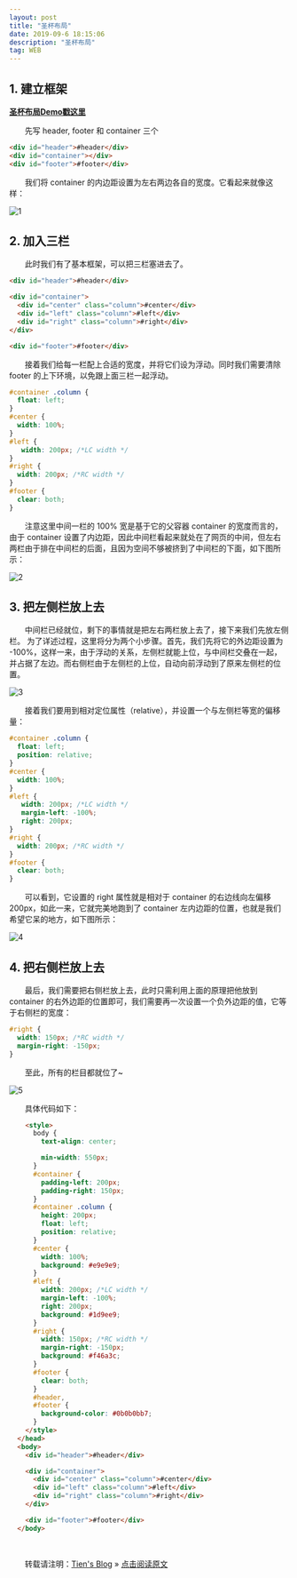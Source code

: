```yaml
---
layout: post
title: "圣杯布局"
date: 2019-09-6 18:15:06 
description: "圣杯布局"
tag: WEB
---
```


## 1. 建立框架  

**[圣杯布局Demo戳这里](https://willtien.com/Projects/src/holyGrail.html)**

​&emsp;&emsp;先写 header, footer 和 container 三个 <div>  

```html
<div id="header">#header</div>
<div id="container"></div>
<div id="footer">#footer</div>
```

​&emsp;&emsp;我们将 container 的内边距设置为左右两边各自的宽度。它看起来就像这样：  

![1](http://ww4.sinaimg.cn/large/006tNc79ly1g5r3byed2gj30f009qaad.jpg)




## 2. 加入三栏

​&emsp;&emsp;此时我们有了基本框架，可以把三栏塞进去了。  

```html
<div id="header">#header</div>

<div id="container">
  <div id="center" class="column">#center</div>
  <div id="left" class="column">#left</div>
  <div id="right" class="column">#right</div>
</div>

<div id="footer">#footer</div>
```

​&emsp;&emsp;接着我们给每一栏配上合适的宽度，并将它们设为浮动。同时我们需要清除 footer 的上下环境，以免跟上面三栏一起浮动。  



```css
#container .column {
  float: left;
}
#center {
  width: 100%;
}
#left {
   width: 200px; /*LC width */
}
#right {
  width: 200px; /*RC width */
}
#footer {
  clear: both;
}
```



​&emsp;&emsp;注意这里中间一栏的 100% 宽是基于它的父容器 container 的宽度而言的，由于 container 设置了内边距，因此中间栏看起来就处在了网页的中间，但左右两栏由于排在中间栏的后面，且因为空间不够被挤到了中间栏的下面，如下图所示：  

![2](http://ww3.sinaimg.cn/large/006tNc79ly1g5r3dlvswvj30f009q74n.jpg)

## 3. 把左侧栏放上去 

​&emsp;&emsp;中间栏已经就位，剩下的事情就是把左右两栏放上去了，接下来我们先放左侧栏。
为了详述过程，这里将分为两个小步骤。首先，我们先将它的外边距设置为 -100%，这样一来，由于浮动的关系，左侧栏就能上位，与中间栏交叠在一起，并占据了左边。而右侧栏由于左侧栏的上位，自动向前浮动到了原来左侧栏的位置。    

 	 

![3](http://ww3.sinaimg.cn/large/006tNc79ly1g5r3jgwkmbj30f009q0t2.jpg)

​&emsp;&emsp;接着我们要用到相对定位属性（relative），并设置一个与左侧栏等宽的偏移量：  

```css
#container .column {
  float: left;
  position: relative;
}
#center {
  width: 100%;
}
#left {
   width: 200px; /*LC width */
   margin-left: -100%;
   right: 200px;
}
#right {
  width: 200px; /*RC width */
}
#footer {
  clear: both;
}
```

​&emsp;&emsp;可以看到，它设置的 right 属性就是相对于 container 的右边线向左偏移 200px，如此一来，它就完美地跑到了 container 左内边距的位置，也就是我们希望它呆的地方，如下图所示：  

![4](http://ww1.sinaimg.cn/large/006tNc79ly1g5r3g7cvmrj30f009qaaa.jpg)



## 4. 把右侧栏放上去

​&emsp;&emsp;最后，我们需要把右侧栏放上去，此时只需利用上面的原理把他放到 container 的右外边距的位置即可，我们需要再一次设置一个负外边距的值，它等于右侧栏的宽度：  

```css
#right {
  width: 150px; /*RC width */
  margin-right: -150px; 
}
```

​&emsp;&emsp;至此，所有的栏目都就位了~   

![5](http://ww2.sinaimg.cn/large/006tNc79ly1g5r3ffez5wj30f009qmx5.jpg)

​&emsp;&emsp;具体代码如下：  

```html
    <style>
      body {
        text-align: center;

        min-width: 550px;
      }
      #container {
        padding-left: 200px;
        padding-right: 150px;
      }
      #container .column {
        height: 200px;
        float: left;
        position: relative;
      }
      #center {
        width: 100%;
        background: #e9e9e9;
      }
      #left {
        width: 200px; /*LC width */
        margin-left: -100%;
        right: 200px;
        background: #1d9ee9;
      }
      #right {
        width: 150px; /*RC width */
        margin-right: -150px;
        background: #f46a3c;
      }
      #footer {
        clear: both;
      }
      #header,
      #footer {
        background-color: #0b0b0bb7;
      }
    </style>
  </head>
  <body>
    <div id="header">#header</div>

    <div id="container">
      <div id="center" class="column">#center</div>
      <div id="left" class="column">#left</div>
      <div id="right" class="column">#right</div>
    </div>

    <div id="footer">#footer</div>
  </body>
```

<br>

&emsp;​&emsp;转载请注明：[Tien's Blog](http://tienouc) » [点击阅读原文](http://tienouc.io/2015/09/iOS9_Note/)